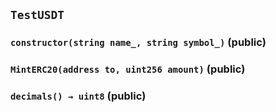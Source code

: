 ## `TestUSDT`






### `constructor(string name_, string symbol_)` (public)





### `MintERC20(address to, uint256 amount)` (public)





### `decimals() → uint8` (public)






